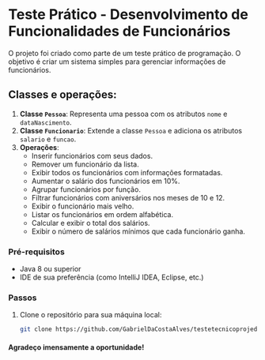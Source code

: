# Teste Prático - Desenvolvimento de Funcionalidades de Funcionários

O projeto foi criado como parte de um teste prático de programação. O objetivo é criar um sistema simples para gerenciar informações de funcionários.

## Classes e operações:

1. **Classe `Pessoa`**: Representa uma pessoa com os atributos `nome` e `dataNascimento`.
2. **Classe `Funcionario`**: Extende a classe `Pessoa` e adiciona os atributos `salario` e `funcao`.
3. **Operações**:
    - Inserir funcionários com seus dados.
    - Remover um funcionário da lista.
    - Exibir todos os funcionários com informações formatadas.
    - Aumentar o salário dos funcionários em 10%.
    - Agrupar funcionários por função.
    - Filtrar funcionários com aniversários nos meses de 10 e 12.
    - Exibir o funcionário mais velho.
    - Listar os funcionários em ordem alfabética.
    - Calcular e exibir o total dos salários.
    - Exibir o número de salários mínimos que cada funcionário ganha.


### Pré-requisitos

- Java 8 ou superior
- IDE de sua preferência (como IntelliJ IDEA, Eclipse, etc.)

### Passos

1. Clone o repositório para sua máquina local:

   ```bash
   git clone https://github.com/GabrielDaCostaAlves/testetecnicoprojedata.git

#### Agradeço imensamente a oportunidade! 